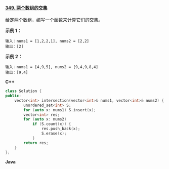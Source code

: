 #### [349. 两个数组的交集](https://leetcode-cn.com/problems/intersection-of-two-arrays/)

给定两个数组，编写一个函数来计算它们的交集。

**示例 1：**

```
输入：nums1 = [1,2,2,1], nums2 = [2,2]
输出：[2]
```

**示例 2：**

```
输入：nums1 = [4,9,5], nums2 = [9,4,9,8,4]
输出：[9,4]
```

**C++**

```c++
class Solution {
public:
    vector<int> intersection(vector<int>& nums1, vector<int>& nums2) {
        unordered_set<int> S;
        for (auto x: nums1) S.insert(x);
        vector<int> res;
        for (auto x: nums2)
            if (S.count(x)) {
                res.push_back(x);
                S.erase(x);
            }
        return res;
    }
};
```

**Java**

```Java

```
